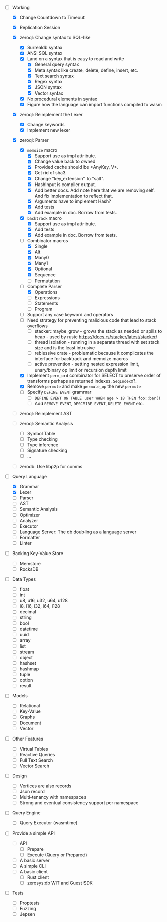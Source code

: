 - [ ] Working

  - [x] Change Countdown to Timeout
  - [x] Replication Session
  - [x] zeroql: Change syntax to SQL-like
    - [x] Surrealdb syntax
    - [x] ANSI SQL syntax
    - [x] Land on a syntax that is easy to read and write
      - [x] General query syntax
      - [x] Meta syntax like create, delete, define, insert, etc.
      - [x] Text search syntax
      - [x] Regex syntax
      - [x] JSON syntax
      - [x] Vector syntax
    - [x] No procedural elements in syntax
    - [x] Figure how the language can import functions compiled to wasm
  - [x] zeroql: Reimplement the Lexer
    - [x] Change keywords
    - [x] Implement new lexer
  - [x] zeroql: Parser

    - [x] `memoize` macro
      - [x] Support use as impl attribute.
      - [x] Change value back to owned
      - [x] Provided cache should be <AnyKey, V>.
      - [x] Get rid of sha3.
      - [x] Change "key_extension" to "salt".
      - [x] HashInput is compiler output.
      - [x] Add better docs. Add note here that we are removing self. And fix implementation to reflect that.
      - [x] Arguments have to implement Hash?
      - [x] Add tests
      - [x] Add example in doc. Borrow from tests.
    - [x] `backtrack` macro
      - [x] Support use as impl attribute.
      - [x] Add tests
      - [x] Add example in doc. Borrow from tests.
    - [ ] Combinator macros
      - [x] Single
      - [x] Alt
      - [x] Many0
      - [x] Many1
      - [x] Optional
      - [x] Sequence
      - [ ] Permutation
    - [ ] Complete Parser
      - [x] Operations
      - [ ] Expressions
      - [ ] Statements
      - [ ] Program
    - [ ] Support any case keyword and operators
    - [ ] Need strategy for preventing malicious code that lead to stack overflows
      - [ ] stacker::maybe_grow - grows the stack as needed or spills to heap - used by rustc https://docs.rs/stacker/latest/stacker/
      - [ ] thread isolation - running in a separate thread with set stack size and is the least intrusive
      - [ ] reblessive crate - problematic because it complicates the interface for backtrack and memoize macros
      - [ ] active prevention - setting nested expression limit, unary/binary op limit or recursion depth limit
    - [x] Implement `perm_ord` combinator for SELECT to preserve order of transforms perhaps as returned indexes, `SeqIndexX`?.
    - [x] Remove `permute` and make `permute_op` the new `permute`
    - [ ] Specify `DEFINE EVENT` grammar
      - [ ] `DEFINE EVENT ON TABLE user WHEN age > 18 THEN foo::bar()`
      - [ ] Add `REMOVE EVENT`, `DESCRIBE EVENT`, `DELETE EVENT` etc.

  - [ ] zeroql: Reimplement AST
  - [ ] zeroql: Semantic Analysis
    - [ ] Symbol Table
    - [ ] Type checking
    - [ ] Type inference
    - [ ] Signature checking
    - [ ] ...
  - [ ] zerodb: Use libp2p for comms

- [ ] Query Language

  - [x] Grammar
  - [x] Lexer
  - [ ] Parser
  - [ ] AST
  - [ ] Semantic Analysis
  - [ ] Optimizer
  - [ ] Analyzer
  - [ ] Executor
  - [ ] Language Server: The db doubling as a language server
  - [ ] Formatter
  - [ ] Linter

- [ ] Backing Key-Value Store

  - [ ] Memstore
  - [ ] RocksDB

- [ ] Data Types

  - [ ] float
  - [ ] int
  - [ ] u8, u16, u32, u64, u128
  - [ ] i8, i16, i32, i64, i128
  - [ ] decimal
  - [ ] string
  - [ ] bool
  - [ ] datetime
  - [ ] uuid
  - [ ] array
  - [ ] list
  - [ ] stream
  - [ ] object
  - [ ] hashset
  - [ ] hashmap
  - [ ] tuple
  - [ ] option
  - [ ] result

- [ ] Models

  - [ ] Relational
  - [ ] Key-Value
  - [ ] Graphs
  - [ ] Document
  - [ ] Vector

- [ ] Other Features

  - [ ] Virtual Tables
  - [ ] Reactive Queries
  - [ ] Full Text Search
  - [ ] Vector Search

- [ ] Design

  - [ ] Vertices are also records
  - [ ] Json record
  - [ ] Multi-tenancy with namespaces
  - [ ] Strong and eventual consistency support per namespace

- [ ] Query Engine

  - [ ] Query Executor (wasmtime)

- [ ] Provide a simple API

  - [ ] API
    - [ ] Prepare
    - [ ] Execute (Query or Prepared)
  - [ ] A basic server
  - [ ] A simple CLI
  - [ ] A basic client
    - [ ] Rust client
    - [ ] zerosys:db WIT and Guest SDK

- [ ] Tests
  - [ ] Proptests
  - [ ] Fuzzing
  - [ ] Jepsen
